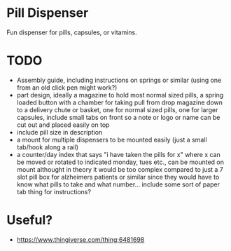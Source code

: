 # Pill Dispenser

Fun dispenser for pills, capsules, or vitamins.


# TODO
- Assembly guide, including instructions on springs or similar (using one from an old click pen might work?) 
- part design, ideally a magazine to hold most normal sized pills, a spring loaded button with a chamber for taking pull from drop magazine down to a delivery chute or basket, one for normal sized pills, one for larger capsules, include small tabs on front so a note or logo or name can be cut out and placed easily on top
- include pill size in description
- a mount for multiple dispensers to be mounted easily (just a small tab/hook along a rail)
- a counter/day index that says "i have taken the pills for x" where x can be moved or rotated to indicated monday, tues etc., can be mounted on mount althought in theory it would be too complex compared to just a 7 slot pill box for alzheimers patients or similar since they would have to know what pills to take and what number... include some sort of paper tab thing for instructions?


# Useful? 
- https://www.thingiverse.com/thing:6481698